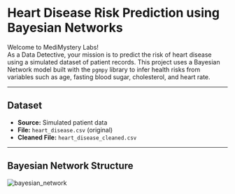 # Heart Disease Risk Prediction using Bayesian Networks

Welcome to MediMystery Labs!  
As a Data Detective, your mission is to predict the risk of heart disease using a simulated dataset of patient records. This project uses a Bayesian Network model built with the `pgmpy` library to infer health risks from variables such as age, fasting blood sugar, cholesterol, and heart rate.

---

## Dataset

- **Source:** Simulated patient data  
- **File:** `heart_disease.csv` (original)  
- **Cleaned File:** `heart_disease_cleaned.csv`

---

## Bayesian Network Structure

![bayesian_network](https://github.com/user-attachments/assets/aac3584f-27a8-4049-99bc-ae68d6ea681f)
